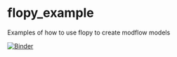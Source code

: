 # flopy_example
Examples of how to use flopy to create modflow models

[![Binder](https://mybinder.org/badge_logo.svg)](https://mybinder.org/v2/gh/snoorduijn/flopy_example/HEAD)
